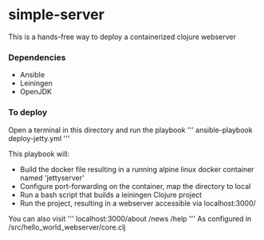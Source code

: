 # simple-server

This is a hands-free way to deploy a containerized clojure webserver

### Dependencies
- Ansible
- Leiningen
- OpenJDK

### To deploy
Open a terminal in this directory and run the playbook
'''
ansible-playbook deploy-jetty.yml
'''

This playbook will:
- Build the docker file resulting in a running alpine linux docker container named 'jettyserver'
- Configure port-forwarding on the container, map the directory to local
- Run a bash script that builds a leiningen Clojure project
- Run the project, resulting in a webserver accessible via localhost:3000/

You can also visit
'''
localhost:3000/about
/news
/help
'''
As configured in  /src/hello_world_webserver/core.clj
